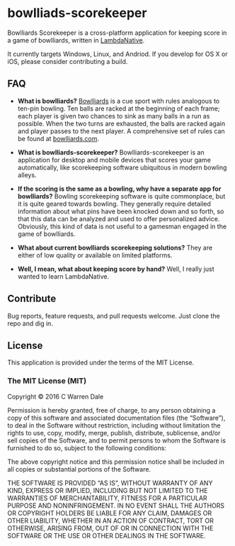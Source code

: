 # bowlliads-scorekeeper
Bowlliards Scorekeeper is a cross-platform application for keeping score in a game of bowlliards, written in [LambdaNative](http://lambdanative.org).

It currently targets Windows, Linux, and Andriod. If you develop for OS X or iOS, please consider contributing a build.

## FAQ
* **What is bowlliards?**
  [Bowlliards](https://en.wikipedia.org/wiki/Bowlliards) is a cue sport with rules analogous to ten-pin bowling. Ten balls are racked at the beginning of each frame; each player is given two chances to sink as many balls in a run as possible. When the two turns are exhausted, the balls are racked again and player passes to the next player. A comprehensive set of rules can be found at [bowlliards.com](http://www.bowlliards.com/how-to-play/).

* **What is bowlliards-scorekeeper?**
  Bowlliards-scorekeeper is an application for desktop and mobile devices that scores your game automatically, like scorekeeping software ubiquitous in modern bowling alleys.

* **If the scoring is the same as a bowling, why have a separate app for bowlliards?**
  Bowling scorekeeping software is quite commonplace, but it is quite geared towards bowling. They generally require detailed information about what pins have been knocked down and so forth, so that this data can be analyzed and used to offer personalized advice. Obviously, this kind of data is not useful to a gamesman engaged in the game of bowlliards.

* **What about current bowlliards scorekeeping solutions?**
  They are either of low quality or available on limited platforms.

* **Well, I mean, what about keeping score by hand?**
  Well, I really just wanted to learn LambdaNative.

## Contribute
  Bug reports, feature requests, and pull requests welcome. Just clone the repo and dig in.

## License
  This application is provided under the terms of the MIT License.


### The MIT License (MIT)

Copyright © 2016 C Warren Dale

Permission is hereby granted, free of charge, to any person
obtaining a copy of this software and associated documentation
files (the “Software”), to deal in the Software without
restriction, including without limitation the rights to use,
copy, modify, merge, publish, distribute, sublicense, and/or sell
copies of the Software, and to permit persons to whom the
Software is furnished to do so, subject to the following
conditions:

The above copyright notice and this permission notice shall be
included in all copies or substantial portions of the Software.

THE SOFTWARE IS PROVIDED “AS IS”, WITHOUT WARRANTY OF ANY KIND,
EXPRESS OR IMPLIED, INCLUDING BUT NOT LIMITED TO THE WARRANTIES
OF MERCHANTABILITY, FITNESS FOR A PARTICULAR PURPOSE AND
NONINFRINGEMENT. IN NO EVENT SHALL THE AUTHORS OR COPYRIGHT
HOLDERS BE LIABLE FOR ANY CLAIM, DAMAGES OR OTHER LIABILITY,
WHETHER IN AN ACTION OF CONTRACT, TORT OR OTHERWISE, ARISING
FROM, OUT OF OR IN CONNECTION WITH THE SOFTWARE OR THE USE OR
OTHER DEALINGS IN THE SOFTWARE.

